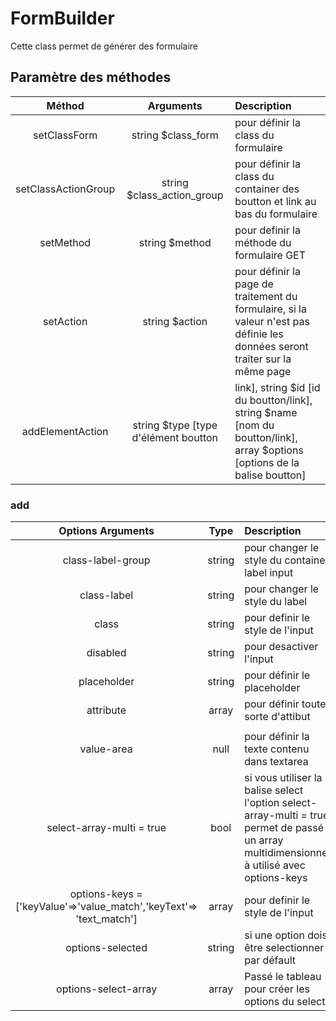 # FormBuilder

Cette class permet de générer des formulaire 

## Paramètre des méthodes

| Méthod | Arguments | Description |
| :---: | :---: | :--- |
| setClassForm | string $class_form | pour définir la class du formulaire |
| setClassActionGroup | string $class_action_group | pour définir la class du container des boutton et link au bas du formulaire |
| setMethod | string $method | pour definir la méthode du formulaire GET|POST |
| setAction | string $action | pour définir la page de traitement du formulaire, si la valeur n'est pas définie les données seront traîter sur la même page |
| addElementAction | string $type [type d'élément boutton|link], string $id [id du boutton/link], string $name [nom du boutton/link], array $options [options de la balise boutton] | pour ajouter des boutton ou des liens en bes de formulaire |


### add
| Options Arguments | Type | Description |
| :---: | :---: | :--- |
| class-label-group | string | pour changer le style du container label input |
| class-label | string | pour changer le style du label |
| class | string | pour definir le style de l'input |
| disabled | string | pour desactiver l'input |
| placeholder | string | pour définir le placeholder |
| attribute | array | pour définir toute sorte d'attibut |
|  |  |  |
| value-area | null | pour définir la texte contenu dans textarea |
| select-array-multi = true | bool |  si vous utiliser la balise select l'option select-array-multi = true permet de passé un array multidimensionnel à utilisé avec options-keys |
| options-keys = ['keyValue'=>'value_match','keyText'=> 'text_match'] | array | pour definir le style de l'input |
| options-selected | string | si une option dois être selectionner par défault |
| options-select-array | array | Passé le tableau pour créer les options du select |

